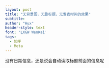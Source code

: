 ```yaml
---
layout: post
title: "无背景图，无副标题，无发表时间的效果"
subtitle: 
author: "Hux"
header-style: text
font: 'LXGW WenKai'
tags:
  - 知乎
  - Meta
---
```


没有日期信息，还是说会自动读取标题前面的信息呢
